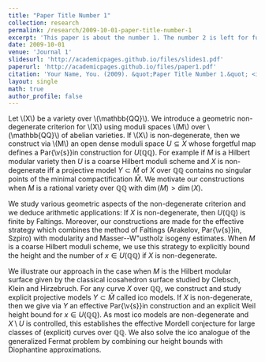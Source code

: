 ```yaml
---
title: "Paper Title Number 1"
collection: research
permalink: /research/2009-10-01-paper-title-number-1
excerpt: 'This paper is about the number 1. The number 2 is left for future work.'
date: 2009-10-01
venue: 'Journal 1'
slidesurl: 'http://academicpages.github.io/files/slides1.pdf'
paperurl: 'http://academicpages.github.io/files/paper1.pdf'
citation: 'Your Name, You. (2009). &quot;Paper Title Number 1.&quot; <i>Journal 1</i>. 1(1).'
layout: single
math: true
author_profile: false
---
```


Let \\(X\\) be a variety over \\(\mathbb{QQ}\\). We introduce a geometric non-degenerate criterion for \\(X\\) using moduli spaces \\(M\\) over \\(\mathbb{QQ}\\) of abelian varieties. If \\(X\\) is non-degenerate, then we construct via \\(M\\) an open dense moduli space $U\subseteq X$ whose forgetful map defines a Par{\v{s}}in construction for $U(\mathbb{QQ})$. For example if $M$ is a Hilbert modular variety then $U$ is a coarse Hilbert moduli scheme and $X$ is non-degenerate iff a projective model $Y\subset \bar{M}$ of $X$ over $\mathbb{QQ}$ contains no singular points of the minimal compactification $\bar{M}$. We motivate our constructions when $M$ is a rational variety over $\mathbb{QQ}$ with $\dim(M)>\dim(X)$.

We study various geometric aspects of the non-degenerate criterion and we deduce arithmetic applications: If $X$ is non-degenerate, then $U(\mathbb{QQ})$ is finite by Faltings. Moreover, our constructions are made for the effective strategy which combines the method of Faltings (Arakelov, Par{\v{s}}in, Szpiro) with modularity and Masser--W\"ustholz isogeny estimates. When $M$ is a coarse Hilbert moduli scheme, we use this strategy to explicitly bound the height and the number of $x\in U(\mathbb{QQ})$ if $X$ is non-degenerate. 


We illustrate our approach in the case when $M$ is the Hilbert modular surface given by the classical icosahedron surface studied by Clebsch, Klein and Hirzebruch. For any curve $X$ over $\mathbb{QQ}$, we construct and study explicit projective models $Y\subset\bar{M}$ called ico models. If $X$ is non-degenerate, then we give via $Y$ an effective Par{\v{s}}in construction and an explicit Weil height bound for $x\in U(\mathbb{QQ})$. As most ico models are non-degenerate and $X\setminus U$ is controlled,  this establishes the effective Mordell conjecture for large classes of (explicit) curves over $\mathbb{QQ}$. We also solve the ico analogue of the generalized Fermat problem by combining our height bounds with Diophantine approximations.
